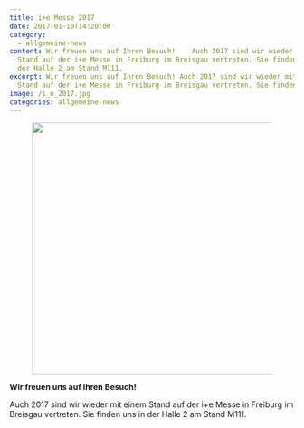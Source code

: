 ```yaml
---
title: i+e Messe 2017
date: 2017-01-10T14:20:00
category:
  - allgemeine-news
content: Wir freuen uns auf Ihren Besuch!    Auch 2017 sind wir wieder mit einem
  Stand auf der i+e Messe in Freiburg im Breisgau vertreten. Sie finden uns in
  der Halle 2 am Stand M111.
excerpt: Wir freuen uns auf Ihren Besuch! Auch 2017 sind wir wieder mit einem
  Stand auf der i+e Messe in Freiburg im Breisgau vertreten. Sie finden …
image: /i_e_2017.jpg
categories: allgemeine-news
---
```


<figure class="wp-block-image size-large"><img loading="lazy" width="952" height="445" src="/i_e_2017.jpg" alt="" class="wp-image-688" srcset="/i_e_2017.jpg 952w, /i_e_2017-300x140.jpg 300w, /i_e_2017-768x359.jpg 768w" sizes="(max-width: 952px) 100vw, 952px" /></figure>



<p><strong>Wir freuen uns auf Ihren Besuch!</strong></p>



<p>Auch 2017 sind wir wieder mit einem Stand auf der i+e Messe in Freiburg im Breisgau vertreten. Sie finden uns in der Halle 2 am Stand M111.</p>

